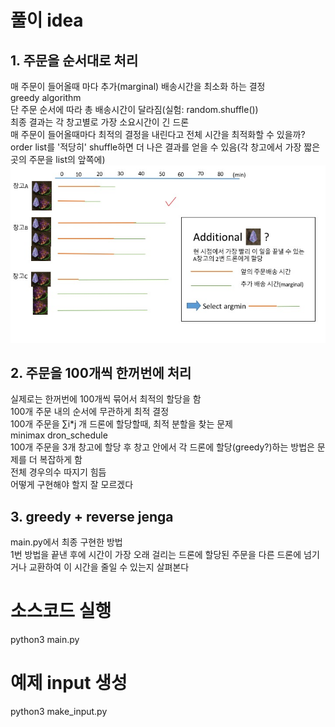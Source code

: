 # 풀이 idea  

## 1. 주문을 순서대로 처리  
매 주문이 들어올때 마다 추가(marginal) 배송시간을 최소화 하는 결정  
greedy algorithm  
단 주문 순서에 따라 총 배송시간이 달라짐(실험: random.shuffle())  
최종 결과는 각 창고별로 가장 소요시간이 긴 드론  
매 주문이 들어올때마다 최적의 결정을 내린다고 전체 시간을 최적화할 수 있을까?  
order list를 '적당히' shuffle하면 더 나은 결과를 얻을 수 있음(각 창고에서 가장 짧은 곳의 주문을 list의 앞쪽에)
![](./greedy_algorithm.jpg)  

## 2. 주문을 100개씩 한꺼번에 처리  
실제로는 한꺼번에 100개씩 묶어서 최적의 할당을 함    
100개 주문 내의 순서에 무관하게 최적 결정  
100개 주문을 ∑i*j 개 드론에 할당할때, 최적 분할을 찾는 문제  
minimax dron_schedule  
100개 주문을 3개 창고에 할당 후 창고 안에서 각 드론에 할당(greedy?)하는 방법은 문제를 더 복잡하게 함  
전체 경우의수 따지기 힘듬  
어떻게 구현해야 할지 잘 모르겠다  

## 3. greedy + reverse jenga  
main.py에서 최종 구현한 방법  
1번 방법을 끝낸 후에 시간이 가장 오래 걸리는 드론에 할당된 주문을 다른 드론에 넘기거나 교환하여 이 시간을 줄일 수 있는지 살펴본다  


# 소스코드 실행  
python3 main.py  


# 예제 input 생성  
python3 make_input.py  

